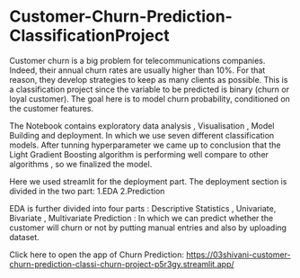 # Customer-Churn-Prediction-ClassificationProject

Customer churn is a big problem for telecommunications companies. Indeed, their annual churn rates are usually higher than 10%. For that reason, they develop strategies to keep as many clients as possible. This is a classification project since the variable to be predicted is binary (churn or loyal customer). The goal here is to model churn probability, conditioned on the customer features.

The Notebook contains exploratory data analysis , Visualisation , Model Building and deployment. In which we use seven different classification models. After tunning hyperparameter we came up to conclusion that the Light Gradient Boosting algorithm is performing well compare to other algorithms , so we finalized the model.

Here we used streamlit for the deployment part.
The deployment section is divided in the two part:
1.EDA 
2.Prediction
 
EDA is further divided into four parts : Descriptive Statistics , Univariate, Bivariate , Multivariate
Prediction : In which we can predict whether the customer will churn or not by putting manual entries and also by uploading dataset.

Click here to open the app of Churn Prediction:
https://03shivani-customer-churn-prediction-classi-churn-project-p5r3gy.streamlit.app/
